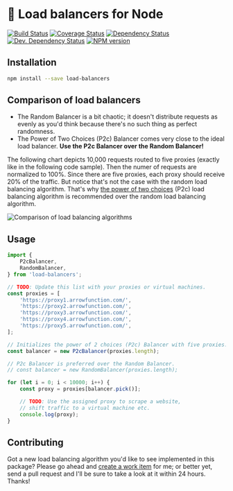 # &#129337; Load balancers for Node

[![Build Status](https://img.shields.io/travis/paulborza/node-load-balancers/master.svg?style=flat)](https://travis-ci.org/paulborza/node-load-balancers)
[![Coverage Status](https://img.shields.io/coveralls/paulborza/node-load-balancers/master.svg?style=flat)](https://coveralls.io/r/paulborza/node-load-balancers?branch=master)
[![Dependency Status](https://img.shields.io/david/paulborza/node-load-balancers.svg?style=flat)](https://david-dm.org/paulborza/node-load-balancers)
[![Dev. Dependency Status](https://img.shields.io/david/dev/paulborza/node-load-balancers.svg?style=flat)](https://david-dm.org/paulborza/node-load-balancers?type=dev)
[![NPM version](https://img.shields.io/npm/v/load-balancers.svg?style=flat)](https://www.npmjs.com/package/load-balancers)

## Installation

```bash
npm install --save load-balancers
```

## Comparison of load balancers

- The Random Balancer is a bit chaotic; it doesn't distribute requests as evenly as you'd think because there's no such thing as perfect randomness.
- The Power of Two Choices (P2c) Balancer comes very close to the ideal load balancer. **Use the P2c Balancer over the Random Balancer!**

The following chart depicts 10,000 requests routed to five proxies (exactly like in the following code sample).
Then the numer of requests are normalized to 100%. Since there are five proxies, each proxy should receive 20% of the traffic.
But notice that's not the case with the random load balancing algorithm.
That's why [the power of two choices](http://www.eecs.harvard.edu/~michaelm/postscripts/tpds2001.pdf) (P2c) load balancing algorithm is recommended over the random load balancing algorithm.

![Comparison of load balancing algorithms](https://raw.githubusercontent.com/paulborza/node-load-balancers/master/docs/errors.png)

## Usage

```javascript
import {
    P2cBalancer,
    RandomBalancer,
} from 'load-balancers';

// TODO: Update this list with your proxies or virtual machines.
const proxies = [
    'https://proxy1.arrowfunction.com/',
    'https://proxy2.arrowfunction.com/',
    'https://proxy3.arrowfunction.com/',
    'https://proxy4.arrowfunction.com/',
    'https://proxy5.arrowfunction.com/',
];

// Initializes the power of 2 choices (P2c) Balancer with five proxies.
const balancer = new P2cBalancer(proxies.length);

// P2c Balancer is preferred over the Random Balancer.
// const balancer = new RandomBalancer(proxies.length);

for (let i = 0; i < 10000; i++) {
    const proxy = proxies[balancer.pick()];

    // TODO: Use the assigned proxy to scrape a website,
    // shift traffic to a virtual machine etc.
    console.log(proxy);
}
```

## Contributing

Got a new load balancing algorithm you'd like to see implemented in this package?
Please go ahead and [create a work item](https://github.com/paulborza/node-load-balancers/issues/new) for me; or better yet, send a pull request and I'll be sure to take a look at it within 24 hours. Thanks!
